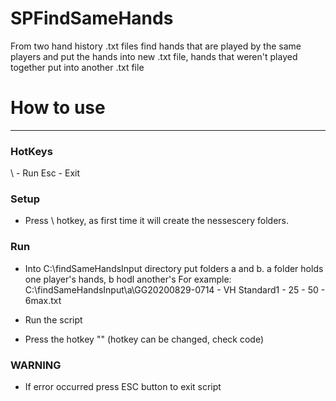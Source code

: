 # SPFindSameHands
From two hand history .txt files find hands that are played by the same players and put the hands into new .txt file, hands that weren't played together put into another .txt file

# How to use
------------------------------------------------------
### HotKeys
\ - Run
Esc - Exit

### Setup
- Press \ hotkey, as first time it will create the nessescery folders.

### Run
- Into C:\findSameHandsInput directory put folders a and b. a folder holds one player's hands, b hodl another's
 For example: C:\findSameHandsInput\a\GG20200829-0714 - VH Standard1 - 25 - 50 - 6max.txt
 
- Run the script  
- Press the hotkey "\" (hotkey can be changed, check code)

### WARNING
- If error occurred press ESC button to exit script
